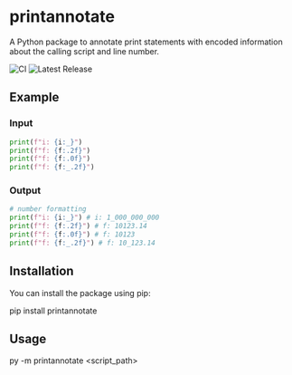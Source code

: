 # printannotate

A Python package to annotate print statements with encoded information about the calling script and line number.

![CI](https://github.com/saikotek/printannotate/actions/workflows/ci.yml/badge.svg)
![Latest Release](https://img.shields.io/github/v/release/saikotek/printannotate)

## Example
### Input
```py
print(f"i: {i:_}")
print(f"f: {f:.2f}")
print(f"f: {f:.0f}")
print(f"f: {f:_.2f}")
```
### Output
```py
# number formatting
print(f"i: {i:_}") # i: 1_000_000_000
print(f"f: {f:.2f}") # f: 10123.14
print(f"f: {f:.0f}") # f: 10123
print(f"f: {f:_.2f}") # f: 10_123.14
```

## Installation

You can install the package using pip:

pip install printannotate

## Usage

py -m printannotate <script_path>

